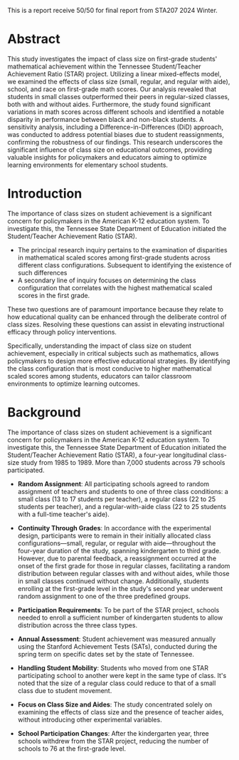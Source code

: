 This is a report receive 50/50 for final report from STA207 2024 Winter.

# Abstract

This study investigates the impact of class size on first-grade students' mathematical achievement within the Tennessee Student/Teacher Achievement Ratio (STAR) project. Utilizing a linear mixed-effects model, we examined the effects of class size (small, regular, and regular with aide), school, and race on first-grade math scores. Our analysis revealed that students in small classes outperformed their peers in regular-sized classes, both with and without aides. Furthermore, the study found significant variations in math scores across different schools and identified a notable disparity in performance between black and non-black students. A sensitivity analysis, including a Difference-in-Differences (DiD) approach, was conducted to address potential biases due to student reassignments, confirming the robustness of our findings. This research underscores the significant influence of class size on educational outcomes, providing valuable insights for policymakers and educators aiming to optimize learning environments for elementary school students.


# Introduction 

The importance of class sizes on student achievement is a significant concern for policymakers in the American K-12 education system. To investigate this, the Tennessee State Department of Education initiated the Student/Teacher Achievement Ratio (STAR). 

- The principal research inquiry pertains to the examination of disparities in mathematical scaled scores among first-grade students across different class configurations. Subsequent to identifying the existence of such differences
- A secondary line of inquiry focuses on determining the class configuration that correlates with the highest mathematical scaled scores in the first grade.

These two questions are of paramount importance because they relate to how educational quality can be enhanced through the deliberate control of class sizes. Resolving these questions can assist in elevating instructional efficacy through policy interventions. 

Specifically, understanding the impact of class size on student achievement, especially in critical subjects such as mathematics, allows policymakers to design more effective educational strategies. By identifying the class configuration that is most conducive to higher mathematical scaled scores among students, educators can tailor classroom environments to optimize learning outcomes.

# Background

The importance of class sizes on student achievement is a significant concern for policymakers in the American K-12 education system. To investigate this, the Tennessee State Department of Education initiated the Student/Teacher Achievement Ratio (STAR), a four-year longitudinal class-size study from 1985 to 1989. More than 7,000 students across 79 schools participated.

- **Random Assignment**: All participating schools agreed to random assignment of teachers and students to one of three class conditions: a small class (13 to 17 students per teacher), a regular class (22 to 25 students per teacher), and a regular-with-aide class (22 to 25 students with a full-time teacher's aide).

- **Continuity Through Grades**: In accordance with the experimental design, participants were to remain in their initially allocated class configurations—small, regular, or regular with aide—throughout the four-year duration of the study, spanning kindergarten to third grade. However, due to parental feedback, a reassignment occurred at the onset of the first grade for those in regular classes, facilitating a random distribution between regular classes with and without aides, while those in small classes continued without change. Additionally, students enrolling at the first-grade level in the study's second year underwent random assignment to one of the three predefined groups. 

- **Participation Requirements**:  To be part of the STAR project, schools needed to enroll a sufficient number of kindergarten students to allow distribution across the three class types.

- **Annual Assessment**:  Student achievement was measured annually using the Stanford Achievement Tests (SATs), conducted during the spring term on specific dates set by the state of Tennessee.

- **Handling Student Mobility**:  Students who moved from one STAR participating school to another were kept in the same type of class. It's noted that the size of a regular class could reduce to that of a small class due to student movement.

- **Focus on Class Size and Aides**:  The study concentrated solely on examining the effects of class size and the presence of teacher aides, without introducing other experimental variables.

- **School Participation Changes**:  After the kindergarten year, three schools withdrew from the STAR project, reducing the number of schools to 76 at the first-grade level.
